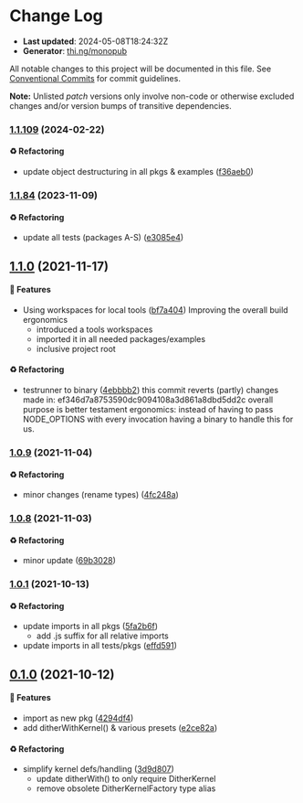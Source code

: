 # Change Log

- **Last updated**: 2024-05-08T18:24:32Z
- **Generator**: [thi.ng/monopub](https://thi.ng/monopub)

All notable changes to this project will be documented in this file.
See [Conventional Commits](https://conventionalcommits.org/) for commit guidelines.

**Note:** Unlisted _patch_ versions only involve non-code or otherwise excluded changes
and/or version bumps of transitive dependencies.

### [1.1.109](https://github.com/thi-ng/umbrella/tree/@thi.ng/pixel-dither@1.1.109) (2024-02-22)

#### ♻️ Refactoring

- update object destructuring in all pkgs & examples ([f36aeb0](https://github.com/thi-ng/umbrella/commit/f36aeb0))

### [1.1.84](https://github.com/thi-ng/umbrella/tree/@thi.ng/pixel-dither@1.1.84) (2023-11-09)

#### ♻️ Refactoring

- update all tests (packages A-S) ([e3085e4](https://github.com/thi-ng/umbrella/commit/e3085e4))

## [1.1.0](https://github.com/thi-ng/umbrella/tree/@thi.ng/pixel-dither@1.1.0) (2021-11-17)

#### 🚀 Features

- Using workspaces for local tools ([bf7a404](https://github.com/thi-ng/umbrella/commit/bf7a404))
  Improving the overall build ergonomics
  - introduced a tools workspaces
  - imported it in all needed packages/examples
  - inclusive project root

#### ♻️ Refactoring

- testrunner to binary ([4ebbbb2](https://github.com/thi-ng/umbrella/commit/4ebbbb2))
  this commit reverts (partly) changes made in:
  ef346d7a8753590dc9094108a3d861a8dbd5dd2c
  overall purpose is better testament ergonomics:
  instead of having to pass NODE_OPTIONS with every invocation
  having a binary to handle this for us.

### [1.0.9](https://github.com/thi-ng/umbrella/tree/@thi.ng/pixel-dither@1.0.9) (2021-11-04)

#### ♻️ Refactoring

- minor changes (rename types) ([4fc248a](https://github.com/thi-ng/umbrella/commit/4fc248a))

### [1.0.8](https://github.com/thi-ng/umbrella/tree/@thi.ng/pixel-dither@1.0.8) (2021-11-03)

#### ♻️ Refactoring

- minor update ([69b3028](https://github.com/thi-ng/umbrella/commit/69b3028))

### [1.0.1](https://github.com/thi-ng/umbrella/tree/@thi.ng/pixel-dither@1.0.1) (2021-10-13)

#### ♻️ Refactoring

- update imports in all pkgs ([5fa2b6f](https://github.com/thi-ng/umbrella/commit/5fa2b6f))
  - add .js suffix for all relative imports
- update imports in all tests/pkgs ([effd591](https://github.com/thi-ng/umbrella/commit/effd591))

## [0.1.0](https://github.com/thi-ng/umbrella/tree/@thi.ng/pixel-dither@0.1.0) (2021-10-12)

#### 🚀 Features

- import as new pkg ([4294df4](https://github.com/thi-ng/umbrella/commit/4294df4))
- add ditherWithKernel() & various presets ([e2ce82a](https://github.com/thi-ng/umbrella/commit/e2ce82a))

#### ♻️ Refactoring

- simplify kernel defs/handling ([3d9d807](https://github.com/thi-ng/umbrella/commit/3d9d807))
  - update ditherWith() to only require DitherKernel
  - remove obsolete DitherKernelFactory type alias
